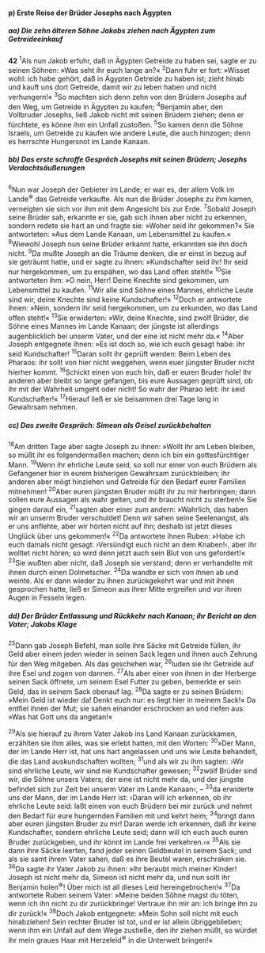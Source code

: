 #### p) Erste Reise der Brüder Josephs nach Ägypten

##### aa) Die zehn älteren Söhne Jakobs ziehen nach Ägypten zum Getreideeinkauf

__42__
<sup>1</sup>Als nun Jakob erfuhr, daß in Ägypten Getreide zu haben sei, sagte er zu seinen Söhnen: »Was seht ihr euch lange an?«
<sup>2</sup>Dann fuhr er fort: »Wisset wohl: ich habe gehört, daß in Ägypten Getreide zu haben ist; zieht hinab und kauft uns dort Getreide, damit wir zu leben haben und nicht verhungern!«
<sup>3</sup>So machten sich denn zehn von den Brüdern Josephs auf den Weg, um Getreide in Ägypten zu kaufen;
<sup>4</sup>Benjamin aber, den Vollbruder Josephs, ließ Jakob nicht mit seinen Brüdern ziehen; denn er fürchtete, es könne ihm ein Unfall zustoßen.
<sup>5</sup>So kamen denn die Söhne Israels, um Getreide zu kaufen wie andere Leute, die auch hinzogen; denn es herrschte Hungersnot im Lande Kanaan.

##### bb) Das erste schroffe Gespräch Josephs mit seinen Brüdern; Josephs Verdachtsäußerungen

<sup>6</sup>Nun war Joseph der Gebieter im Lande; er war es, der allem Volk im Lande<sup title="oder: der ganzen Bevölkerung der Erde">&#x2732;</sup> das Getreide verkaufte. Als nun die Brüder Josephs zu ihm kamen, verneigten sie sich vor ihm mit dem Angesicht bis zur Erde.
<sup>7</sup>Sobald Joseph seine Brüder sah, erkannte er sie, gab sich ihnen aber nicht zu erkennen, sondern redete sie hart an und fragte sie: »Woher seid ihr gekommen?« Sie antworteten: »Aus dem Lande Kanaan, um Lebensmittel zu kaufen.«
<sup>8</sup>Wiewohl Joseph nun seine Brüder erkannt hatte, erkannten sie ihn doch nicht.
<sup>9</sup>Da mußte Joseph an die Träume denken, die er einst in bezug auf sie geträumt hatte, und er sagte zu ihnen: »Kundschafter seid ihr! Ihr seid nur hergekommen, um zu erspähen, wo das Land offen steht!«
<sup>10</sup>Sie antworteten ihm: »O nein, Herr! Deine Knechte sind gekommen, um Lebensmittel zu kaufen.
<sup>11</sup>Wir alle sind Söhne eines Mannes, ehrliche Leute sind wir, deine Knechte sind keine Kundschafter!«
<sup>12</sup>Doch er antwortete ihnen: »Nein, sondern ihr seid hergekommen, um zu erkunden, wo das Land offen steht!«
<sup>13</sup>Sie erwiderten: »Wir, deine Knechte, sind zwölf Brüder, die Söhne eines Mannes im Lande Kanaan; der jüngste ist allerdings augenblicklich bei unserm Vater, und der eine ist nicht mehr da.«
<sup>14</sup>Aber Joseph entgegnete ihnen: »Es ist doch so, wie ich euch gesagt habe: ihr seid Kundschafter!
<sup>15</sup>Daran sollt ihr geprüft werden: Beim Leben des Pharaos: ihr sollt von hier nicht weggehen, wenn euer jüngster Bruder nicht hierher kommt.
<sup>16</sup>Schickt einen von euch hin, daß er euren Bruder hole! Ihr anderen aber bleibt so lange gefangen, bis eure Aussagen geprüft sind, ob ihr mit der Wahrheit umgeht oder nicht! So wahr der Pharao lebt: ihr seid Kundschafter!«
<sup>17</sup>Hierauf ließ er sie beisammen drei Tage lang in Gewahrsam nehmen.

##### cc) Das zweite Gespräch: Simeon als Geisel zurückbehalten

<sup>18</sup>Am dritten Tage aber sagte Joseph zu ihnen: »Wollt ihr am Leben bleiben, so müßt ihr es folgendermaßen machen; denn ich bin ein gottesfürchtiger Mann.
<sup>19</sup>Wenn ihr ehrliche Leute seid, so soll nur einer von euch Brüdern als Gefangener hier in eurem bisherigen Gewahrsam zurückbleiben; ihr anderen aber mögt hinziehen und Getreide für den Bedarf eurer Familien mitnehmen!
<sup>20</sup>Aber euren jüngsten Bruder müßt ihr zu mir herbringen; dann sollen eure Aussagen als wahr gelten, und ihr braucht nicht zu sterben!« Sie gingen darauf ein,
<sup>21</sup>sagten aber einer zum andern: »Wahrlich, das haben wir an unserm Bruder verschuldet! Denn wir sahen seine Seelenangst, als er uns anflehte, aber wir hörten nicht auf ihn; deshalb ist jetzt dieses Unglück über uns gekommen!«
<sup>22</sup>Da antwortete ihnen Ruben: »Habe ich euch damals nicht gesagt: ›Versündigt euch nicht an dem Knaben!‹, aber ihr wolltet nicht hören; so wird denn jetzt auch sein Blut von uns gefordert!«
<sup>23</sup>Sie wußten aber nicht, daß Joseph sie verstand; denn er verhandelte mit ihnen durch einen Dolmetscher.
<sup>24</sup>Da wandte er sich von ihnen ab und weinte. Als er dann wieder zu ihnen zurückgekehrt war und mit ihnen gesprochen hatte, ließ er Simeon aus ihrer Mitte ergreifen und vor ihren Augen in Fesseln legen.

##### dd) Der Brüder Entlassung und Rückkehr nach Kanaan; ihr Bericht an den Vater; Jakobs Klage

<sup>25</sup>Dann gab Joseph Befehl, man solle ihre Säcke mit Getreide füllen, ihr Geld aber einem jeden wieder in seinen Sack legen und ihnen auch Zehrung für den Weg mitgeben. Als das geschehen war,
<sup>26</sup>luden sie ihr Getreide auf ihre Esel und zogen von dannen.
<sup>27</sup>Als aber einer von ihnen in der Herberge seinen Sack öffnete, um seinem Esel Futter zu geben, bemerkte er sein Geld, das in seinem Sack obenauf lag.
<sup>28</sup>Da sagte er zu seinen Brüdern: »Mein Geld ist wieder da! Denkt euch nur: es liegt hier in meinem Sack!« Da entfiel ihnen der Mut; sie sahen einander erschrocken an und riefen aus: »Was hat Gott uns da angetan!«

<sup>29</sup>Als sie hierauf zu ihrem Vater Jakob ins Land Kanaan zurückkamen, erzählten sie ihm alles, was sie erlebt hatten, mit den Worten:
<sup>30</sup>»Der Mann, der im Lande Herr ist, hat uns hart angelassen und uns wie Leute behandelt, die das Land auskundschaften wollten;
<sup>31</sup>und als wir zu ihm sagten: ›Wir sind ehrliche Leute, wir sind nie Kundschafter gewesen;
<sup>32</sup>zwölf Brüder sind wir, die Söhne unsers Vaters; der eine ist nicht mehr da, und der jüngste befindet sich zur Zeit bei unserm Vater im Lande Kanaan‹, –
<sup>33</sup>da erwiderte uns der Mann, der im Lande Herr ist: ›Daran will ich erkennen, ob ihr ehrliche Leute seid: laßt einen von euch Brüdern bei mir zurück und nehmt den Bedarf für eure hungernden Familien mit und kehrt heim;
<sup>34</sup>bringt dann aber euren jüngsten Bruder zu mir! Daran werde ich erkennen, daß ihr keine Kundschafter, sondern ehrliche Leute seid; dann will ich euch auch euren Bruder zurückgeben, und ihr könnt im Lande frei verkehren.‹«
<sup>35</sup>Als sie dann ihre Säcke leerten, fand jeder seinen Geldbeutel in seinem Sack; und als sie samt ihrem Vater sahen, daß es ihre Beutel waren, erschraken sie.
<sup>36</sup>Da sagte ihr Vater Jakob zu ihnen: »Ihr beraubt mich meiner Kinder! Joseph ist nicht mehr da, Simeon ist nicht mehr da, und nun sollt ihr Benjamin holen<sup title="oder: wollt ihr auch wegnehmen">&#x2732;</sup>! Über mich ist all dieses Leid hereingebrochen!«
<sup>37</sup>Da antwortete Ruben seinem Vater: »Meine beiden Söhne magst du töten, wenn ich ihn nicht zu dir zurückbringe! Vertraue ihn mir an: ich bringe ihn zu dir zurück!«
<sup>38</sup>Doch Jakob entgegnete: »Mein Sohn soll nicht mit euch hinabziehen! Sein rechter Bruder ist tot, und er ist allein übriggeblieben; wenn ihm ein Unfall auf dem Wege zustieße, den ihr ziehen müßt, so würdet ihr mein graues Haar mit Herzeleid<sup title="oder: durch den Kummer">&#x2732;</sup> in die Unterwelt bringen!«